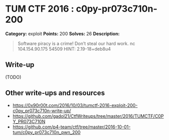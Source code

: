 ﻿# TUM CTF 2016 : c0py-pr073c710n-200

**Category:** exploit
**Points:** 200
**Solves:** 26
**Description:**

> Software piracy is a crime!
> Don’t steal our hard work.
> nc 104.154.90.175 54509
> HINT: 2.19-18+deb8u4

## Write-up

(TODO)

## Other write-ups and resources

* https://0x90r00t.com/2016/10/03/tumctf-2016-exploit-200-c0py_pr073c710n-write-up/
* https://github.com/gadol21/CtfWriteups/tree/master/2016/TUMCTF/C0PY_PR073C710N
* https://github.com/p4-team/ctf/tree/master/2016-10-01-tum/c0py_pr073c710n_pwn_200